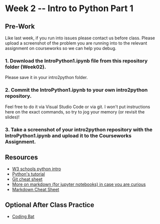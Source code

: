 # Week 2 -- Intro to Python Part 1

## Pre-Work
Like last week, if you run into issues please contact us before class. Please upload a screenshot of the problem you are running into to the relevant assignment on courseworks so we can help you debug.


### 1. Download the IntroPython1.ipynb file from this repository folder (Week02).
Please save it in your intro2python folder.
### 2. Commit the  IntroPython1.ipynb to your own intro2python repository.
Feel free to do it via Visual Studio Code or via git. I won't put instructions here on the exact commands, so try to jog your memory (or revisit the slides)!
### 3. Take a screenshot of your intro2python repository with the IntroPython1.ipynb and upload it to the Courseworks Assignment.


## Resources
- [W3 schools python intro](https://www.w3schools.com/python/python_operators.asp)
- [Python's tutorial](https://docs.python.org/3/tutorial/introduction.html)
- [Git cheat sheet](https://education.github.com/git-cheat-sheet-education.pdf)
- [More on markdown (for jupyter notebooks) in case you are curious](https://jupyter-notebook.readthedocs.io/en/stable/examples/Notebook/Working%20With%20Markdown%20Cells.html)
- [Markdown Cheat Sheet](https://sqlbak.com/blog/wp-content/uploads/2020/12/Jupyter-Notebook-Markdown-Cheatsheet2.pdf)

## Optional After Class Practice
- [Coding Bat](https://codingbat.com/python)
